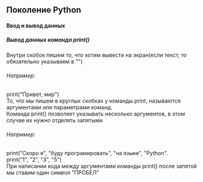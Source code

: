 ## Поколение Python <br>
#### Ввод и вывод данных <br>
##### Вывод данных команда print() <br>
Внутри скобок пишем то, что хотим вывести на экран(если текст, то обязательно указываем в "") <br>
###### Например: <br>
print("Привет, мир") <br>
То, что мы пишем в круглых скобках у команды print, называются аргументами или параметрами команд.<br>
Команда print() позволяет указывать несколько аргументов, в этом случае их нужно отделять запятыми <br>
###### Например: <br>
print("Скоро я", "буду програмировать", "на языке", "Python". <br>
print("1", "2", "3", "5") <br>
При написании кода между аргументами команды print() после запятой мы ставим один символ "ПРОБЕЛ" <br>
